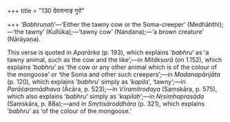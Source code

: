 +++
title = "130 देवतानाङ् गुरो"

+++
‘*Babhruṇaḥ*’—‘Either the tawny cow or the Soma-creeper’
(Medhātithi);—‘the tawny’ (Kullūka);—‘tawny cow’ (Nandana);—‘a brown
creature’ (Nārāyaṇa).

This verse is quoted in *Aparārka* (p. 193), which explains ‘*babhru*’
as ‘a tawny animal, such as the cow and the like’;—in *Mitākṣarā* (on
1.152), which explains ‘*babhru*’ as ‘the cow or any other animal which
is of the colour of the mongoose’ or ‘the Soma and other such
creepers’;—in *Madanapārijāta* (p. 120), which explains ‘*babhru*’
simply as ‘*kapila*’, ‘tawny’;—in *Parāśaramādhava* (Ācāra, p. 523);—in
*Vīramitrodaya* (Saṃskāra, p. 575), which also explains ‘*babhru*’
simply as ‘*kapilaḥ*’;—in *Nṛsiṃhaprasāda* (Saṃskāra, p. 88a);—and in
*Smṛtisāroddhāra* (p. 321), which explains ‘*babhru*’ as ‘of the colour
of the mongoose.’



